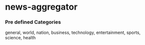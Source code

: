 # news-aggregator

### Pre defined Categories 
general, world, nation, business, technology, entertainment, sports, science, health